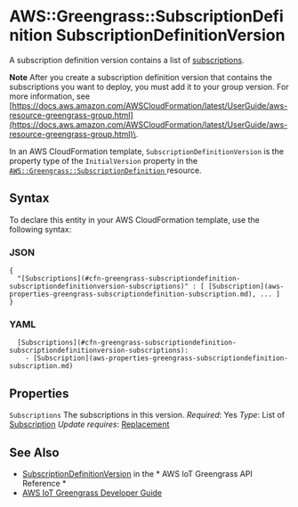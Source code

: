 # AWS::Greengrass::SubscriptionDefinition SubscriptionDefinitionVersion<a name="aws-properties-greengrass-subscriptiondefinition-subscriptiondefinitionversion"></a>

<a name="aws-properties-greengrass-subscriptiondefinition-subscriptiondefinitionversion-description"></a> A subscription definition version contains a list of [subscriptions](https://docs.aws.amazon.com/AWSCloudFormation/latest/UserGuide/aws-properties-greengrass-subscriptiondefinition-subscription.html)\.

**Note**
After you create a subscription definition version that contains the subscriptions you want to deploy, you must add it to your group version\. For more information, see [https://docs.aws.amazon.com/AWSCloudFormation/latest/UserGuide/aws-resource-greengrass-group.html](https://docs.aws.amazon.com/AWSCloudFormation/latest/UserGuide/aws-resource-greengrass-group.html)\.

<a name="aws-properties-greengrass-subscriptiondefinition-subscriptiondefinitionversion-inheritance"></a> In an AWS CloudFormation template, `SubscriptionDefinitionVersion` is the property type of the `InitialVersion` property in the [ `AWS::Greengrass::SubscriptionDefinition` ](https://docs.aws.amazon.com/AWSCloudFormation/latest/UserGuide/aws-resource-greengrass-subscriptiondefinition.html) resource\.

## Syntax<a name="aws-properties-greengrass-subscriptiondefinition-subscriptiondefinitionversion-syntax"></a>

To declare this entity in your AWS CloudFormation template, use the following syntax:

### JSON<a name="aws-properties-greengrass-subscriptiondefinition-subscriptiondefinitionversion-syntax.json"></a>

```
{
  "[Subscriptions](#cfn-greengrass-subscriptiondefinition-subscriptiondefinitionversion-subscriptions)" : [ [Subscription](aws-properties-greengrass-subscriptiondefinition-subscription.md), ... ]
}
```

### YAML<a name="aws-properties-greengrass-subscriptiondefinition-subscriptiondefinitionversion-syntax.yaml"></a>

```
  [Subscriptions](#cfn-greengrass-subscriptiondefinition-subscriptiondefinitionversion-subscriptions):
    - [Subscription](aws-properties-greengrass-subscriptiondefinition-subscription.md)
```

## Properties<a name="aws-properties-greengrass-subscriptiondefinition-subscriptiondefinitionversion-properties"></a>

`Subscriptions`  <a name="cfn-greengrass-subscriptiondefinition-subscriptiondefinitionversion-subscriptions"></a>
The subscriptions in this version\.
*Required*: Yes
*Type*: List of [Subscription](aws-properties-greengrass-subscriptiondefinition-subscription.md)
*Update requires*: [Replacement](https://docs.aws.amazon.com/AWSCloudFormation/latest/UserGuide/using-cfn-updating-stacks-update-behaviors.html#update-replacement)

## See Also<a name="aws-properties-greengrass-subscriptiondefinition-subscriptiondefinitionversion--seealso"></a>
+  [SubscriptionDefinitionVersion](https://docs.aws.amazon.com/greengrass/latest/apireference/definitions-subscriptiondefinitionversion.html) in the * AWS IoT Greengrass API Reference *
+  [AWS IoT Greengrass Developer Guide](https://docs.aws.amazon.com/greengrass/latest/developerguide/)
